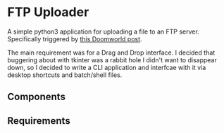 # FTP Uploader

A simple python3 application for uploading a file to an FTP server. Specifically triggered by [this Doomworld post](https://www.doomworld.com/forum/topic/118982-uploading-to-idgames-a-difficult-and-discouraging-experience/).

The main requirement was for a Drag and Drop interface. I decided that buggering about with tkinter was a rabbit hole I didn't want to disappear down, so I decided to write a CLI application and interfcae with it via desktop shortcuts and batch/shell files.

## Components


## Requirements
